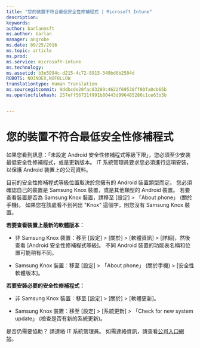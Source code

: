 ```yaml
---
title: "您的裝置不符合最低安全性修補程式 | Microsoft Intune"
description: 
keywords: 
author: barlanmsft
ms.author: barlan
manager: angrobe
ms.date: 09/25/2016
ms.topic: article
ms.prod: 
ms.service: microsoft-intune
ms.technology: 
ms.assetid: b3e5994c-d215-4c72-8915-349bd0b2504d
ROBOTS: NOINDEX,NOFOLLOW
translationtype: Human Translation
ms.sourcegitcommit: 9ddbcde20fac83289c4622f69538ff00fa0cb65b
ms.openlocfilehash: 257eff56731f991b80443d996485286c1ce63b3b


---
```


# <a name="your-device-does-not-meet-the-minimum-security-patch"></a>您的裝置不符合最低安全性修補程式

如果您看到訊息：「未設定 Android 安全性修補程式等級下限」，您必須至少安裝最低安全性修補程式，或是更新版本。 IT 系統管理員要求您必須進行這項安裝，以保護 Android 裝置上的公司資料。

目前的安全性修補程式等級位置取決於您擁有的 Android 裝置類型而定。 您必須確認自己的裝置是 Samsung Knox 裝置，或是其他類型的 Android 裝置。 若要查看裝置是否為 Samsung Knox 裝置，請移至 [設定] > 「About phone」 \(關於手機)。 如果您在該處看不到列出 "Knox" 這個字，則您沒有 Samsung Knox 裝置。

**若要查看裝置上最新的軟體版本：**

- 非 Samsung Knox 裝置︰移至 [設定]  >  [關於]  >  [軟體資訊]  >  [詳細]，然後查看 [Android 安全性修補程式等級]。 不同 Android 裝置的功能表名稱和位置可能稍有不同。

- Samsung Knox 裝置︰移至 [設定]  >  「About phone」 \(關於手機)  >  [安全性軟體版本]。

**若要安裝必要的安全性修補程式：**

- 非 Samsung Knox 裝置︰移至 [設定]  >  [關於]  >  [軟體更新]。

- Samsung Knox 裝置︰移至 [設定]  >  [系統更新]  >  「Check for new system update」 \(檢查是否有新的系統更新)。

是否仍需要協助？ 請連絡 IT 系統管理員。 如需連絡資訊，請查看[公司入口網站](http://portal.manage.microsoft.com)。



<!--HONumber=Nov16_HO1-->



